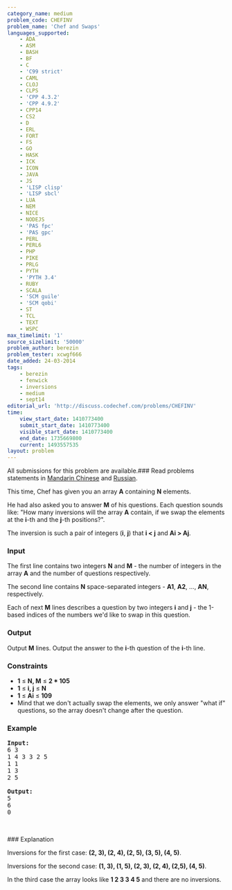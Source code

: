 ```yaml
---
category_name: medium
problem_code: CHEFINV
problem_name: 'Chef and Swaps'
languages_supported:
    - ADA
    - ASM
    - BASH
    - BF
    - C
    - 'C99 strict'
    - CAML
    - CLOJ
    - CLPS
    - 'CPP 4.3.2'
    - 'CPP 4.9.2'
    - CPP14
    - CS2
    - D
    - ERL
    - FORT
    - FS
    - GO
    - HASK
    - ICK
    - ICON
    - JAVA
    - JS
    - 'LISP clisp'
    - 'LISP sbcl'
    - LUA
    - NEM
    - NICE
    - NODEJS
    - 'PAS fpc'
    - 'PAS gpc'
    - PERL
    - PERL6
    - PHP
    - PIKE
    - PRLG
    - PYTH
    - 'PYTH 3.4'
    - RUBY
    - SCALA
    - 'SCM guile'
    - 'SCM qobi'
    - ST
    - TCL
    - TEXT
    - WSPC
max_timelimit: '1'
source_sizelimit: '50000'
problem_author: berezin
problem_tester: xcwgf666
date_added: 24-03-2014
tags:
    - berezin
    - fenwick
    - inversions
    - medium
    - sept14
editorial_url: 'http://discuss.codechef.com/problems/CHEFINV'
time:
    view_start_date: 1410773400
    submit_start_date: 1410773400
    visible_start_date: 1410773400
    end_date: 1735669800
    current: 1493557535
layout: problem
---
```

All submissions for this problem are available.###  Read problems statements in [Mandarin Chinese](http://www.codechef.com/download/translated/SEPT14/mandarin/CHEFINV.pdf) and [Russian](http://www.codechef.com/download/translated/SEPT14/russian/CHEFINV.pdf).

This time, Chef has given you an array **A** containing **N** elements.

He had also asked you to answer **M** of his questions. Each question sounds like: "How many inversions will the array **A** contain, if we swap the elements at the **i**-th and the **j**-th positions?".

The inversion is such a pair of integers (**i**, **j**) that **i < j** and **Ai > Aj**.

### Input

The first line contains two integers **N** and **M** - the number of integers in the array **A** and the number of questions respectively.

The second line contains **N** space-separated integers - **A1**, **A2**, ..., **AN**, respectively.

Each of next **M** lines describes a question by two integers **i** and **j** - the 1-based indices of the numbers we'd like to swap in this question.

### Output

Output **M** lines. Output the answer to the **i**-th question of the **i**-th line.

### Constraints

- **1** ≤ **N, M** ≤ **2 \* 105**
- **1** ≤ **i, j** ≤ **N**
- **1** ≤ **Ai** ≤ **109**
- Mind that we don't actually swap the elements, we only answer "what if" questions, so the array doesn't change after the question.

### Example

<pre><b>Input:</b>
6 3
1 4 3 3 2 5
1 1
1 3
2 5

<b>Output:</b>
5
6
0


</pre>### Explanation
Inversions for the first case: **(2, 3), (2, 4), (2, 5), (3, 5), (4, 5)**.

Inversions for the second case: **(1, 3), (1, 5), (2, 3), (2, 4), (2,5), (4, 5)**.

In the third case the array looks like **1 2 3 3 4 5** and there are no inversions.
